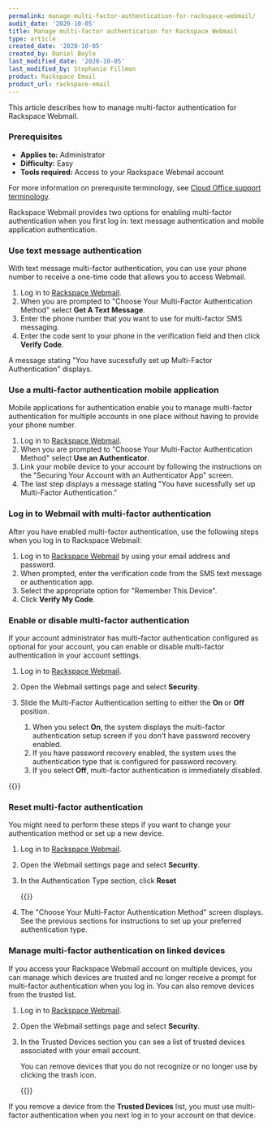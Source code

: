 ```yaml
---
permalink: manage-multi-factor-authentication-for-rackspace-webmail/
audit_date: '2020-10-05'
title: Manage multi-factor authentication for Rackspace Webmail
type: article
created_date: '2020-10-05'
created_by: Daniel Boyle
last_modified_date: '2020-10-05'
last_modified_by: Stephanie Fillmon
product: Rackspace Email
product_url: rackspace-email
---
```


This article describes how to manage multi-factor authentication for
Rackspace Webmail.

### Prerequisites

- **Applies to:** Administrator
- **Difficulty:** Easy
- **Tools required:** Access to your Rackspace Webmail account

For more information on prerequisite terminology, see
[Cloud Office support terminology](/support/how-to/cloud-office-support-terminology).

Rackspace Webmail provides two options for enabling multi-factor
authentication when you first log in: text message authentication and mobile
application authentication.

### Use text message authentication

With text message multi-factor authentication, you can use your phone number to
receive a one-time code that allows you to access Webmail.

1. Log in to [Rackspace Webmail](https://apps.rackspace.com/).
2. When you are prompted to "Choose Your Multi-Factor Authentication Method"
   select **Get A Text Message**.
3. Enter the phone number that you want to use for multi-factor SMS messaging.
4. Enter the code sent to your phone in the verification field and then click
   **Verify Code**.

A message stating "You have sucessfully set up Multi-Factor Authentication"
displays.

### Use a multi-factor authentication mobile application

Mobile applications for authentication enable you to manage multi-factor
authentication for multiple accounts in one place without having to provide
your phone number.

1. Log in to [Rackspace Webmail](https://apps.rackspace.com/).
2. When you are prompted to "Choose Your Multi-Factor Authentication Method"
   select **Use an Authenticator**.
3. Link your mobile device to your account by following the instructions on
   the "Securing Your Account with an Authenticator App" screen.
4. The last step displays a message stating "You have sucessfully set up
   Multi-Factor Authentication."

### Log in to Webmail with multi-factor authentication

After you have enabled multi-factor authentication, use the following steps
when you log in to Rackspace Webmail:

1. Log in to [Rackspace Webmail](https://apps.rackspace.com/) by using your
   email address and password.
2. When prompted, enter the verification code from the SMS text message or
   authentication app.
3. Select the appropriate option for "Remember This Device".
4. Click **Verify My Code**.


### Enable or disable multi-factor authentication

If your account administrator has multi-factor authentication configured as
optional for your account, you can enable or disable multi-factor
authentication in your account settings.

1. Log in to [Rackspace Webmail](https://apps.rackspace.com/).
2. Open the Webmail settings page and select **Security**.
3. Slide the Multi-Factor Authentication setting to either the **On** or
   **Off** position.

   1. When you select **On**, the system displays the multi-factor
      authentication setup screen if you don't have password recovery enabled.
   2. If you have password recovery enabled, the system uses the authentication
      type that is configured for password recovery.
   3. If you select **Off**, multi-factor authentication is immediately
      disabled.

{{<image src="mfa-settings.png" alt="" title="">}}


### Reset multi-factor authentication

You might need to perform these steps if you want to change your
authentication method or set up a new device.

1. Log in to [Rackspace Webmail](https://apps.rackspace.com/).
2. Open the Webmail settings page and select **Security**.
3. In the Authentication Type section, click **Reset**

   {{<image src="reset-mfa.png" alt="" title="">}}

4. The "Choose Your Multi-Factor Authentication Method" screen displays. See
   the previous sections for instructions to set up your preferred
   authentication type.

### Manage multi-factor authentication on linked devices

If you access your Rackspace Webmail account on multiple devices, you can
manage which devices are trusted and no longer receive a prompt for
multi-factor authentication when you log in. You can also remove devices from
the trusted list.

1. Log in to [Rackspace Webmail](https://apps.rackspace.com/).
2. Open the Webmail settings page and select **Security**.
3. In the Trusted Devices section you can see a list of trusted devices
   associated with your email account.

   You can remove devices that you do not recognize or no longer use by
   clicking the trash icon.

   {{<image src="mfa-trusted-devices.png" alt="" title="">}}

If you remove a device from the **Trusted Devices** list, you must use
multi-factor authentication when you next log in to your account on that
device.
